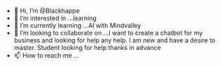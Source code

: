 - 👋 Hi, I’m @Blackhappe
- 👀 I’m interested in ...learning
- 🌱 I’m currently learning ...AI with Mindvalley 
- 💞️ I’m looking to collaborate on ...I want to create a chatbot for my business and looking for help any help.  I am new and have a desire to master.  Student looking for help thanks in advance
- 📫 How to reach me ...

<!---
Blackhappe/Blackhappe is a ✨ special ✨ repository because its `README.md` (this file) appears on your GitHub profile.
You can click the Preview link to take a look at your changes.
--->
